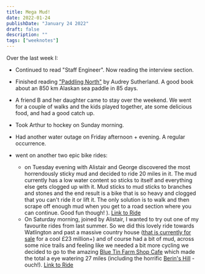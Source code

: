 ```yaml
---
title: Mega Mud!
date: 2022-01-24
publishDate: "January 24 2022"
draft: false
description: ""
tags: ["weeknotes"]
---
```


Over the last week I:

- Continued to read "Staff Engineer". Now reading the interview section.

- Finished reading ["Paddling North"](https://www.amazon.co.uk/gp/product/B00GCDYVKO/ref=dbs_a_def_rwt_bibl_vppi_i0) by Audrey Sutherland. A good book about an 850 km Alaskan sea paddle in 85 days.

- A friend B and her daughter came to stay over the weekend. We went for a couple of walks and the kids played together, ate some delicious food, and had a good catch up.

- Took Arthur to hockey on Sunday morning.
- Had another water outage on Friday afternoon + evening. A regular occurrence.

- went on another two epic bike rides:
    - on Tuesday evening with Alistair and George discovered the most horrendously sticky mud and decided to ride 20 miles in it. The mud currently has a low water content so sticks to itself and everything else gets clogged up with it. Mud sticks to mud sticks to branches and stones and the end result is a bike that is so heavy and clogged that you can't ride it or lift it. The only solution is to walk and then scrape off enough mud when you get to a road section where you can continue. Good fun though! ). [Link to Ride](https://www.strava.com/activities/6545647465)
    - On Saturday morning, joined by Alistair, I wanted to try out one of my favourite rides from last summer. So we did this lovely ride towards Watlington and past a massive country house ([that is currently for sale](https://search.savills.com/property-detail/gblhralar210016) for a cool £23 million+) and of course had a bit of mud, across some nice trails and feeling like we needed a bit more cycling we decided to go to the amazing [Blue Tin Farm Shop Cafe](https://www.bluetinproduce.co.uk/) which made the total a eye watering 27 miles (including the horrific [Berin's Hill](https://veloviewer.com/segment/3215733/Berins+Hill) - ouch!). [Link to Ride](https://www.strava.com/activities/6562621052?share_sig=%5BC%25401f903d51642854242)
